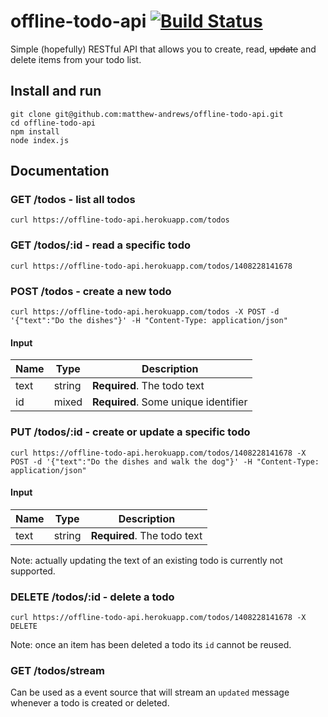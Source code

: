 # offline-todo-api [![Build Status](https://travis-ci.org/matthew-andrews/offline-todo-api.svg?branch=master)](https://travis-ci.org/matthew-andrews/offline-todo-api)

Simple (hopefully) RESTful API that allows you to create, read, ~~update~~ and delete items from your todo list.

## Install and run

```
git clone git@github.com:matthew-andrews/offline-todo-api.git
cd offline-todo-api
npm install
node index.js
```

## Documentation

### GET /todos - list all todos

```
curl https://offline-todo-api.herokuapp.com/todos
```

### GET /todos/:id - read a specific todo

```
curl https://offline-todo-api.herokuapp.com/todos/1408228141678
```

### POST /todos - create a new todo

```
curl https://offline-todo-api.herokuapp.com/todos -X POST -d '{"text":"Do the dishes"}' -H "Content-Type: application/json"
```

#### Input

Name    | Type      | Description
------- | --------- | ------------------------------------
text    | string    | **Required**. The todo text
id      | mixed     | **Required**. Some unique identifier

### PUT /todos/:id - create or update a specific todo

```
curl https://offline-todo-api.herokuapp.com/todos/1408228141678 -X POST -d '{"text":"Do the dishes and walk the dog"}' -H "Content-Type: application/json"
```

#### Input

Name    | Type      | Description
------- | --------- | -------------------------------
text    | string    | **Required**. The todo text

Note: actually updating the text of an existing todo is currently not supported.

### DELETE /todos/:id - delete a todo

```
curl https://offline-todo-api.herokuapp.com/todos/1408228141678 -X DELETE
```

Note: once an item has been deleted a todo its `id` cannot be reused.

### GET /todos/stream

Can be used as a event source that will stream an `updated` message whenever a todo is created or deleted.
